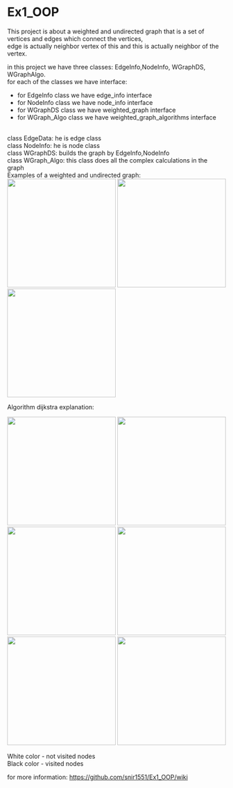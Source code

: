 # Ex1_OOP

This project is about a weighted and undirected graph that is a set of vertices and edges which connect the vertices, 
<br>
edge is actually neighbor vertex of this and this is actually neighbor of the vertex.

in this project we have three classes: EdgeInfo,NodeInfo, WGraphDS, WGraphAlgo.
<br>
for each of the classes we have interface:
- for EdgeInfo class we have edge_info interface
- for NodeInfo class we have node_info interface
- for WGraphDS class we have weighted_graph interface
- for WGraph_Algo class we have weighted_graph_algorithms interface
<br>
class EdgeData: he is edge class
<br>
class NodeInfo: he is node class
<br>
class WGraphDS: builds the graph by EdgeInfo,NodeInfo
<br>
class WGraph_Algo: this class does all the complex calculations in the graph
<br>
Examples of a weighted and undirected graph:

<img src="https://github.com/snir1551/Ex1_OOP/blob/master/pictures/graph1.png"  width="250"> 

<img src="https://github.com/snir1551/Ex1_OOP/blob/master/pictures/graph2.png"  width="250">

<img src="https://github.com/snir1551/Ex1_OOP/blob/master/pictures/graph3.png"  width="250">



Algorithm dijkstra explanation:

<img src="https://github.com/snir1551/Ex1_OOP/blob/master/pictures/dijkstra1.png"  width="250">  <img        src="https://github.com/snir1551/Ex1_OOP/blob/master/pictures/dijkstra2.png"  width="250"> <img src="https://github.com/snir1551/Ex1_OOP/blob/master/pictures/dijkstra3.png"  width="250">  <img src="https://github.com/snir1551/Ex1_OOP/blob/master/pictures/dijkstra4.png"  width="250">  <img src="https://github.com/snir1551/Ex1_OOP/blob/master/pictures/dijkstra5.png"  width="250">  <img src="https://github.com/snir1551/Ex1_OOP/blob/master/pictures/dijkstra6.png"  width="250"> 

White color - not visited nodes<br>
Black color - visited nodes<br>

for more information: https://github.com/snir1551/Ex1_OOP/wiki
